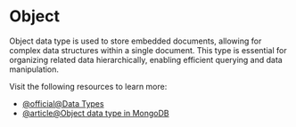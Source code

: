 # Object

Object data type is used to store embedded documents, allowing for complex data structures within a single document. This type is essential for organizing related data hierarchically, enabling efficient querying and data manipulation.

Visit the following resources to learn more:

- [@official@Data Types](https://www.mongodb.com/docs/mongodb-shell/reference/data-types/)
- [@article@Object data type in MongoDB](https://www.slingacademy.com/article/object-data-type-in-mongodb-tutorial-examples/)
